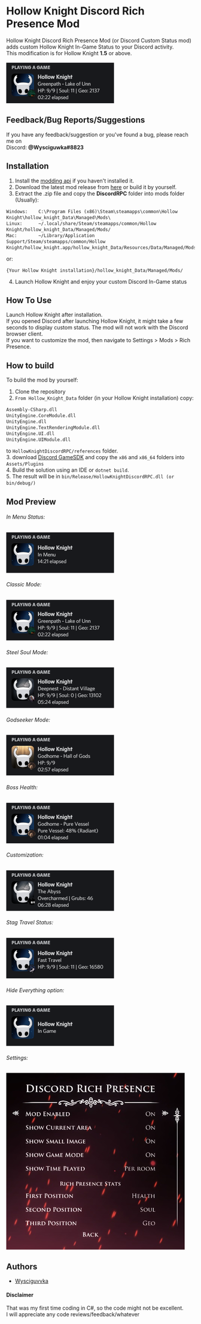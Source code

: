 
# Hollow Knight Discord Rich Presence Mod
Hollow Knight Discord Rich Presence Mod (or Discord Custom Status mod) adds custom Hollow Knight In-Game Status to your Discord activity.\
This modification is for Hollow Knight __1.5__ or above.\
\
![Preview](/Previews/presence.png)

## Feedback/Bug Reports/Suggestions

If you have any feedback/suggestion or you've found a bug, please reach me on\
Discord: __@Wysciguwka#8823__


## Installation
1. Install the [modding api](https://github.com/hk-modding/api) if you haven't installed it.
2. Download the latest mod release from [here](https://github.com/Wysciguvvka/Hollow-Knight-Discord-RPC/releases) or build it by yourself.
3. Extract the .zip file and copy the __DiscordRPC__ folder into mods folder
(Usually):

``` 
Windows:	C:\Program Files (x86)\Steam\steamapps\common\Hollow Knight\hollow_knight_Data\Managed\Mods\
Linux:		~/.local/share/Steam/steamapps/common/Hollow Knight/hollow_knight_Data/Managed/Mods/
Mac:		~/Library/Application Support/Steam/steamapps/common/Hollow Knight/hollow_knight.app/hollow_knight_Data/Resources/Data/Managed/Mods/
```
or:
```
{Your Hollow Knight installation}/hollow_knight_Data/Managed/Mods/
```
4. Launch Hollow Knight and enjoy your custom Discord In-Game status
## How To Use

Launch Hollow Knight after installation.\
If you opened Discord after launching Hollow Knight, it might take a few seconds to display custom status.
The mod will not work with the Discord browser client.\
If you want to customize the mod, then navigate to Settings > Mods > Rich Presence.


## How to build

To build the mod by yourself:
1. Clone the repository
2. `From Hollow_Knight_Data` folder (in your Hollow Knight installation) copy:
```
Assembly-CSharp.dll
UnityEngine.CoreModule.dll
UnityEngine.dll
UnityEngine.TextRenderingModule.dll
UnityEngine.UI.dll
UnityEngine.UIModule.dll
```
to `HollowKnightDiscordRPC/references` folder.\
3. download [Discord GameSDK](https://discord.com/developers/docs/game-sdk/sdk-starter-guide) and copy the `x86` and `x86_64` folders into `Assets/Plugins`\
4. Build the solution using an IDE or `dotnet build`.\
5. The result will be in `bin/Release/HollowKnightDiscordRPC.dll (or bin/debug/)`

## Mod Preview

###### In Menu Status:
![Menu](/Previews/menu.png)
###### Classic Mode:
![Classic Mode](/Previews/presence.png)
###### Steel Soul Mode:
![Steel Soul Mode](/Previews/steel.png)
###### Godseeker Mode:
![Godseeker Mode](/Previews/godseeker.png)
###### Boss Health:
![Customization](/Previews/bosshp.png)
###### Customization:
![Customization](/Previews/others.png)
###### Stag Travel Status:
![Stag Travel](/Previews/travel.png)
###### Hide Everything option:
![Hide Everything](/Previews/hide.png)
###### Settings:
![Settings](/Previews/settings.jpg)

## Authors

- [Wysciguvvka](https://www.github.com/Wysciguvvka)

#### Disclaimer

That was my first time coding in C#, so the code might not be excellent.\
I will appreciate any code reviews/feedback/whatever

